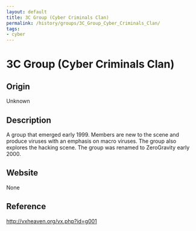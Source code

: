```yaml
---
layout: default
title: 3C Group (Cyber Criminals Clan)
permalink: /history/groups/3C_Group_Cyber_Criminals_Clan/
tags:
- cyber
---
```


3C Group (Cyber Criminals Clan)
===============================

Origin
------
Unknown

Description
-----------
A group that emerged early 1999. Members are new to the scene and produce viruses with an emphasis on macro viruses. The group also explores the hacking scene. The group was renamed to ZeroGravity early 2000.

Website
-------
None

Reference
---------
http://vxheaven.org/vx.php?id=g001
